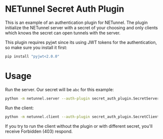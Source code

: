 # NETunnel Secret Auth Plugin
This is an example of an authentication plugin for NETunnel.
The plugin initialize the NETunnel server with a secret of your choosing and only clients which knows the
secret can open tunnels with the server.

This plugin requires pyjwt since its using JWT tokens for the authentication, so make sure you install it first:
```bash
pip install "pyjwt<2.0.0"
```

# Usage
Run the server. Our secret will be `abc` for this example:
```bash
python -m netunnel.server --auth-plugin secret_auth_plugin.SecretServerAuth --auth-data '{"secret": "abc"}'
```
Run the client:
```bash
python -m netunnel.client --auth-plugin secret_auth_plugin.SecretClientAuth --auth-data '{"secret": "abc"}'
```
If you try to run the client without the plugin or with different secret, you'll receive Forbidden (403) respond.